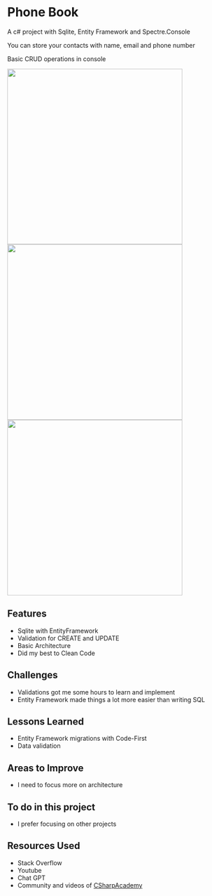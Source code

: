 <h1>Phone Book</h1>
<p>A c# project with Sqlite, Entity Framework and Spectre.Console</p>
<p>You can store your contacts with name, email and phone number</p>
<p>Basic CRUD operations in console</p>
<img src="https://github.com/kronyer/PhoneBook/assets/152650887/81a5c164-887d-4ee7-9a4b-e3c6b5c949e1" width="400px">
<img src="https://github.com/kronyer/PhoneBook/assets/152650887/563c5750-db57-4fa2-b9f4-74a94d1c181a" width="400px">
<img src="https://github.com/kronyer/PhoneBook/assets/152650887/c74bad6d-311e-45dc-847a-27b1c5a5b1ad)" width="400px">





<h2>Features</h2>
<ul>
  <li>Sqlite with EntityFramework</li>
  <li>Validation for CREATE and UPDATE</li>
  <li>Basic Architecture</li>
  <li>Did my best to Clean Code</li>
</ul>

<h2>Challenges</h2>
<ul>
  <li>Validations got me some hours to learn and implement</li>
  <li>Entity Framework made things a lot more easier than writing SQL</li>
</ul>

<h2>Lessons Learned</h2>
<ul>
  <li>Entity Framework migrations with Code-First</li>
  <li>Data validation</li>
</ul>

<h2>Areas to Improve</h2>
<ul>
  <li>I need to focus more on architecture</li>
</ul>

<h2>To do in this project</h2>
<ul>
  <li>I prefer focusing on other projects</li>
</ul>

<h2>Resources Used</h2>
<ul>
  <li>Stack Overflow</li>
  <li>Youtube</li>
  <li>Chat GPT</li>
  <li>Community and videos of <a href="https://github.com/TheCSharpAcademy">CSharpAcademy</a></li>
</ul>
